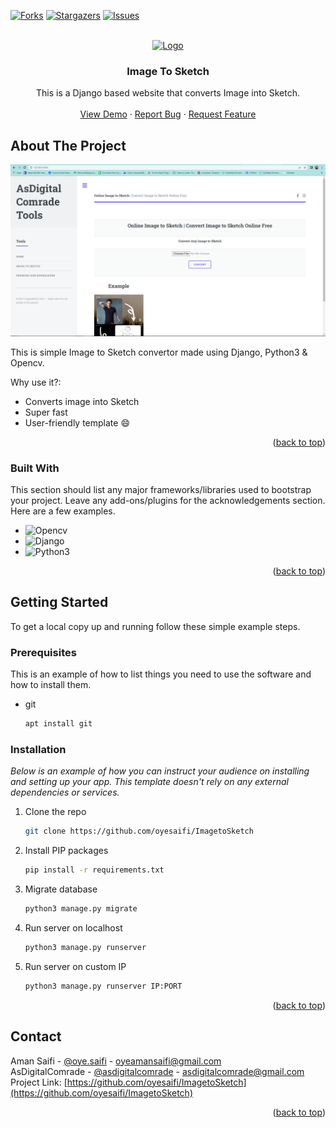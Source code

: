 <a name="readme-top"></a>
<!-- PROJECT SHIELDS -->
<!--
*** I'm using markdown "reference style" links for readability.
*** Reference links are enclosed in brackets [ ] instead of parentheses ( ).
*** See the bottom of this document for the declaration of the reference variables
*** for contributors-url, forks-url, etc. This is an optional, concise syntax you may use.
*** https://www.markdownguide.org/basic-syntax/#reference-style-links
-->
[![Forks][forks-shield]][forks-url]
[![Stargazers][stars-shield]][stars-url]
[![Issues][issues-shield]][issues-url]



<!-- PROJECT LOGO -->
<br />
<div align="center">
  <a href="https://github.com/othneildrew/Best-README-Template">
    <img src="images/logo.png" alt="Logo" width="80" height="80">
  </a>

  <h3 align="center">Image To Sketch</h3>

  <p align="center">
    This is a Django based website that converts Image into Sketch.
    <br />
    <br />
    <a href="https://github.com/oyesaifi/ImagetoSketch">View Demo</a>
    ·
    <a href="https://github.com/oyesaifi/ImagetoSketch/issues">Report Bug</a>
    ·
    <a href="https://github.com/oyesaifi/ImagetoSketch/issues">Request Feature</a>
  </p>
</div>


<!-- ABOUT THE PROJECT -->
## About The Project

[![Product Name Screen Shot][product-screenshot]](https://example.com)

This is simple Image to Sketch convertor made using Django, Python3 & Opencv.

Why use it?:
* Converts image into Sketch
* Super fast
* User-friendly template :smile:

<p align="right">(<a href="#readme-top">back to top</a>)</p>



### Built With

This section should list any major frameworks/libraries used to bootstrap your project. Leave any add-ons/plugins for the acknowledgements section. Here are a few examples.

* ![Opencv][Opencv.js]
* ![Django][Django.js]
* ![Python3][Python3.js]

<p align="right">(<a href="#readme-top">back to top</a>)</p>



<!-- GETTING STARTED -->
## Getting Started

To get a local copy up and running follow these simple example steps.

### Prerequisites

This is an example of how to list things you need to use the software and how to install them.
* git
  ```sh
  apt install git
  ```

### Installation

_Below is an example of how you can instruct your audience on installing and setting up your app. This template doesn't rely on any external dependencies or services._

1. Clone the repo
   ```sh
   git clone https://github.com/oyesaifi/ImagetoSketch
   ```
2. Install PIP packages
   ```sh
   pip install -r requirements.txt
   ```
3. Migrate database
   ```sh
   python3 manage.py migrate
   ```
4. Run server on localhost
   ```sh
   python3 manage.py runserver
   ```
5. Run server on custom IP
   ```sh
   python3 manage.py runserver IP:PORT
   ```

<p align="right">(<a href="#readme-top">back to top</a>)</p>

<!-- CONTACT -->
## Contact

Aman Saifi - [@oye.saifi](https://instagram.com/oye.saifi) - oyeamansaifi@gmail.com <br>
AsDigitalComrade - [@asdigitalcomrade](https://instagram.com/asdigitalcomrade) - asdigitalcomrade@gmail.com <br>
Project Link: [https://github.com/oyesaifi/ImagetoSketch](https://github.com/oyesaifi/ImagetoSketch)

<p align="right">(<a href="#readme-top">back to top</a>)</p>

<!-- MARKDOWN LINKS & IMAGES -->
<!-- https://www.markdownguide.org/basic-syntax/#reference-style-links -->
[contributors-shield]: https://img.shields.io/github/contributors/oyesaifi/ImagetoSketch.svg?style=for-the-badge
[contributors-url]: https://github.com/oyesaifi/ImagetoSketch/graphs/contributors
[forks-shield]: https://img.shields.io/github/forks/oyesaifi/ImagetoSketch.svg?style=for-the-badge
[forks-url]: https://github.com/oyesaifi/ImagetoSketch/network/members
[stars-shield]: https://img.shields.io/github/stars/oyesaifi/ImagetoSketch.svg?style=for-the-badge
[stars-url]: https://github.com/oyesaifi/ImagetoSketch/stargazers
[issues-shield]: https://img.shields.io/github/issues/oyesaifi/ImagetoSketch.svg?style=for-the-badge
[issues-url]: https://github.com/oyesaifi/ImagetoSketch/issues
[product-screenshot]: media/images/ss.PNG
[Python3.js]: https://img.shields.io/badge/python3-20232A?style=for-the-badge&logo=python&logoColor=61DAFB
[Django.js]: https://img.shields.io/badge/django-35495E?style=for-the-badge&logo=django&logoColor=4FC08D
[Opencv.js]: https://img.shields.io/badge/Opencv-35495E?style=for-the-badge&logo=opencv&logoColor=4FC08D
